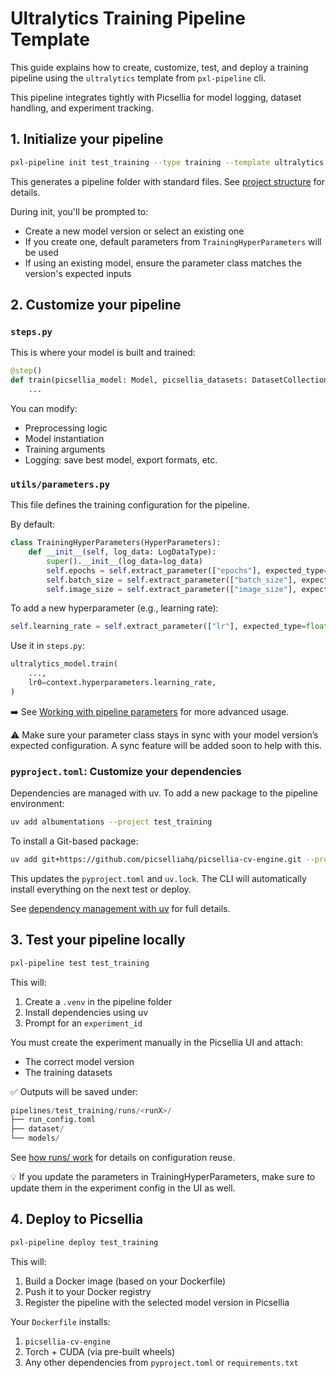 # Ultralytics Training Pipeline Template

This guide explains how to create, customize, test, and deploy a training pipeline using the `ultralytics` template from `pxl-pipeline` cli.

This pipeline integrates tightly with Picsellia for model logging, dataset handling, and experiment tracking.


## 1. Initialize your pipeline

```bash
pxl-pipeline init test_training --type training --template ultralytics
```

This generates a pipeline folder with standard files. See [project structure](../cli_overview.md#project-structure) for details.

During init, you'll be prompted to:

- Create a new model version or select an existing one
- If you create one, default parameters from `TrainingHyperParameters` will be used
- If using an existing model, ensure the parameter class matches the version's expected inputs

## 2. Customize your pipeline

### `steps.py`

This is where your model is built and trained:

```python
@step()
def train(picsellia_model: Model, picsellia_datasets: DatasetCollection[YoloDataset]):
    ...
```

You can modify:
- Preprocessing logic
- Model instantiation
- Training arguments
- Logging: save best model, export formats, etc.

### `utils/parameters.py`

This file defines the training configuration for the pipeline.

By default:

```python
class TrainingHyperParameters(HyperParameters):
    def __init__(self, log_data: LogDataType):
        super().__init__(log_data=log_data)
        self.epochs = self.extract_parameter(["epochs"], expected_type=int, default=3)
        self.batch_size = self.extract_parameter(["batch_size"], expected_type=int, default=8)
        self.image_size = self.extract_parameter(["image_size"], expected_type=int, default=640)

```

To add a new hyperparameter (e.g., learning rate):

```python
self.learning_rate = self.extract_parameter(["lr"], expected_type=float, default=0.001)
```

Use it in `steps.py`:

```python
ultralytics_model.train(
    ...,
    lr0=context.hyperparameters.learning_rate,
)
```

➡️ See [Working with pipeline parameters](../cli_overview.md#working-with-pipeline-parameters) for more advanced usage.

⚠️ Make sure your parameter class stays in sync with your model version’s expected configuration.
A sync feature will be added soon to help with this.

### `pyproject.toml`: Customize your dependencies

Dependencies are managed with uv.
To add a new package to the pipeline environment:

```bash
uv add albumentations --project test_training
```

To install a Git-based package:

```bash
uv add git+https://github.com/picselliahq/picsellia-cv-engine.git --project test_training
```

This updates the `pyproject.toml` and `uv.lock`.
The CLI will automatically install everything on the next test or deploy.

See [dependency management with uv](../cli_overview.md#dependency-management-with-uv) for full details.

## 3. Test your pipeline locally

```bash
pxl-pipeline test test_training
```

This will:

1. Create a `.venv` in the pipeline folder
2. Install dependencies using uv
3. Prompt for an `experiment_id`

You must create the experiment manually in the Picsellia UI and attach:

- The correct model version
- The training datasets

✅ Outputs will be saved under:

```python
pipelines/test_training/runs/<runX>/
├── run_config.toml
├── dataset/
└── models/
```

See [how runs/ work](../cli_overview.md#how-runs-work) for details on configuration reuse.

💡 If you update the parameters in TrainingHyperParameters, make sure to update them in the experiment config in the UI as well.

## 4. Deploy to Picsellia

```bash
pxl-pipeline deploy test_training
```

This will:

1. Build a Docker image (based on your Dockerfile)
2. Push it to your Docker registry
3. Register the pipeline with the selected model version in Picsellia

Your `Dockerfile` installs:

1. `picsellia-cv-engine`
2. Torch + CUDA (via pre-built wheels)
3. Any other dependencies from `pyproject.toml` or `requirements.txt`
